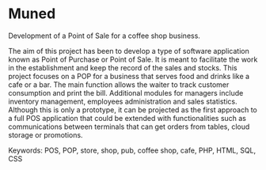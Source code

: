 # Muned


Development of a Point of Sale for a coffee shop business.


The aim of this project has been to develop a type of software application known
as Point of Purchase or Point of Sale. It is meant to facilitate the work in the
establishment and keep the record of the sales and stocks.
This project focuses on a POP for a business that serves food and drinks like a cafe
or a bar. The main function allows the waiter to track customer consumption and
print the bill. Additional modules for managers include inventory management,
employees administration and sales statistics.
Although this is only a prototype, it can be projected as the first approach to a full
POS application that could be extended with functionalities such as communications
between terminals that can get orders from tables, cloud storage or promotions.

Keywords: 
POS, POP, store, shop, pub, coffee shop, cafe, PHP, HTML, SQL, CSS
